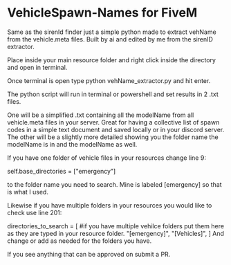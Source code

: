 # VehicleSpawn-Names for FiveM
Same as the sirenId finder just a simple python made to extract vehName from the vehicle.meta files. Built by ai and edited by me from the sirenID extractor.

Place inside your main resource folder and right click inside the directory and open in terminal.

Once terminal is open type python vehName_extractor.py and hit enter.

The python script will run in terminal or powershell and set results in 2 .txt files.

One will be a simplified .txt containing all the modelName from all vehicle.meta files in your server. Great for having a collective list of spawn codes in a simple text document and saved locally or in your discord server.
The other will be a slightly more detailed showing you the folder name the modelName is in and the modelName as well. 

If you have one folder of vehicle files in your resources change line 9:

self.base_directories = ["emergency"]

to the folder name you need to search. Mine is labeled [emergency] so that is what I used.

Likewise if you have multiple folders in your resources you would like to check use line 201:

 directories_to_search = [ #if you have multiple vehilce folders put them here as they are typed in your resource folder.
    "[emergency]",
    "[Vehicles]",
]
And change or add as needed for the folders you have.

If you see anything that can be approved on submit a PR.
